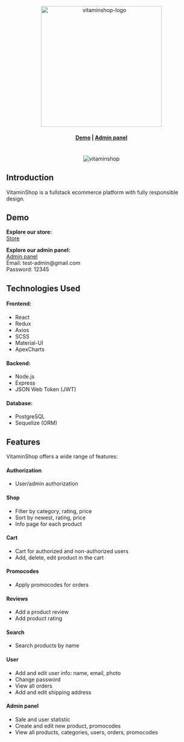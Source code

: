<p align="center">
  <img alt="vitaminshop-logo" width="320px" src="https://github.com/alextsoi101/vitaminshop/assets/116392740/67662360-8fb7-43a0-a3cb-308d79043e56" />
</p>

<h4 align="center">
    <a href="https://incomparable-beignet-a958d8.netlify.app/shop">Demo</a> |
    <a href="https://incomparable-beignet-a958d8.netlify.app/admin">Admin panel</a>
</h4>

<p align="center">
  <h1 align="center"></h1>
</p>

<p align="center">
  <img alt="vitaminshop" src="https://github.com/alextsoi101/vitaminshop/assets/116392740/5a658cee-ee8f-44d4-82db-020bae44a2a3" />
</p>

## Introduction
VitaminShop is a fullstack ecommerce platform with fully responsible design.

## Demo
<p>
  <b>Explore our store:</b> <br/>
  <a href="https://incomparable-beignet-a958d8.netlify.app/shop">Store</a> <br/>
</p>

<p>
  <b>Explore our admin panel:</b> <br/>
  <a href="https://incomparable-beignet-a958d8.netlify.app/admin/login">Admin panel</a> <br/>
  Email: test-admin@gmail.com <br/>
  Password: 12345
</p>


## Technologies Used

#### Frontend:
- React
- Redux
- Axios
- SCSS
- Material-UI
- ApexCharts

#### Backend:
- Node.js
- Express
- JSON Web Token (JWT)

#### Database:
- PostgreSQL
- Sequelize (ORM)


## Features
VitaminShop offers a wide range of features:

#### Authorization
- User/admin authorization

#### Shop
- Filter by category, rating, price
- Sort by newest, rating, price
- Info page for each product

#### Cart
- Cart for authorized and non-authorized users
- Add, delete, edit product in the cart

#### Promocodes
- Apply promocodes for orders

#### Reviews
- Add a product review
- Add product rating

#### Search
- Search products by name

#### User
- Add and edit user info: name, email, photo
- Change password
- View all orders
- Add and edit shipping address

#### Admin panel
- Sale and user statistic
- Create and edit new product, promocodes
- View all products, categories, users, orders, promocodes















